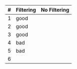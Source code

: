 |   **#**   |   **Filtering**   |   **No Filtering**    |
|-----------|-------------------|-----------------------|
|   1   |   good    |
|   2   |   good    |
|   3   |   good    |
|   4   |   bad |
|   5   |   bad |
|   6    